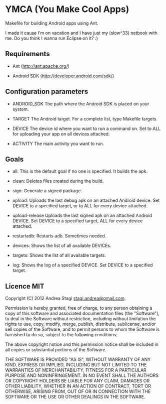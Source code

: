 YMCA (You Make Cool Apps)
=========================

Makefile for building Android apps using Ant.

I made it cause I'm on vacation and I have just my (slow^33) netbook with me. Do you think I wanna run Eclipse on it? :)

Requirements
------------

- Ant (http://ant.apache.org/)

- Android SDK (http://developer.android.com/sdk/)


Configuration parameters
------------------------

- ANDROID_SDK  The path where the Android SDK is placed on your system.

- TARGET       The Android target. For a complete list, type Makefile targets.

- DEVICE       The device id where you want to run a command on. Set to ALL for uploading your app on all devices attached.

- ACTIVITY     The main activity you want to run.

Goals
-----

- all:          This is the default goal if no one is specified. It builds the apk.

- clean:        Deletes files created during the build.

- sign:         Generate a signed package.

- upload:       Uploads the last debug apk on an attached Android device. Set DEVICE to a specified target, or to ALL for every device attached.

- upload-release Uploads the last signed apk on an attached Android DEVICE. Set DEVICE to a specified target, ALL for every device attached.

- restartadb:   Restarts adb. Sometimes needed.

- devices:      Shows the list of all available DEVICEs.

- targets:      Shows the list of all available targets.

- log:          Shows the log of a specified DEVICE. Set DEVICE to a specified target.

Licence MIT
-----------

Copyright (C) 2012 Andrea Stagi <stagi.andrea@gmail.com>.

Permission is hereby granted, free of charge, to any person obtaining a copy
of this software and associated documentation files (the "Software"), to deal
in the Software without restriction, including without limitation the rights
to use, copy, modify, merge, publish, distribute, sublicense, and/or sell
copies of the Software, and to permit persons to whom the Software is
furnished to do so, subject to the following conditions:

The above copyright notice and this permission notice shall be included in
all copies or substantial portions of the Software.

THE SOFTWARE IS PROVIDED "AS IS", WITHOUT WARRANTY OF ANY KIND, EXPRESS OR
IMPLIED, INCLUDING BUT NOT LIMITED TO THE WARRANTIES OF MERCHANTABILITY,
FITNESS FOR A PARTICULAR PURPOSE AND NONINFRINGEMENT. IN NO EVENT SHALL THE
AUTHORS OR COPYRIGHT HOLDERS BE LIABLE FOR ANY CLAIM, DAMAGES OR OTHER
LIABILITY, WHETHER IN AN ACTION OF CONTRACT, TORT OR OTHERWISE, ARISING FROM,
OUT OF OR IN CONNECTION WITH THE SOFTWARE OR THE USE OR OTHER DEALINGS IN THE
SOFTWARE.

